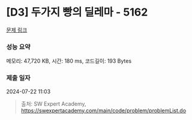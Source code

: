 # [D3] 두가지 빵의 딜레마 - 5162 

[문제 링크](https://swexpertacademy.com/main/code/problem/problemDetail.do?contestProbId=AWTaTDua3OoDFAVT) 

### 성능 요약

메모리: 47,720 KB, 시간: 180 ms, 코드길이: 193 Bytes

### 제출 일자

2024-07-22 11:03



> 출처: SW Expert Academy, https://swexpertacademy.com/main/code/problem/problemList.do